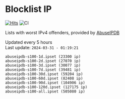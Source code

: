 # Blocklist IP

[![Hits](https://hits.seeyoufarm.com/api/count/incr/badge.svg?url=https%3A%2F%2Fgithub.com%2Fborestad%2Fblocklist-ip%2F&count_bg=%2379C83D&title_bg=%23555555&icon=&icon_color=%23E7E7E7&title=hits&edge_flat=false)](https://hits.seeyoufarm.com)  ![CI](https://img.shields.io/github/workflow/status/borestad/blocklist-ip/CI?style=flat-square)

Lists with worst IPv4 offenders, provided by [AbuseIPDB](https://www.abuseipdb.com/)

<!-- FOOTER-PLACEHOLDER -->
Updated every 5 hours<br>
Last update: `2024-03-31 - 01:19:21`
```
abuseipdb-s100-1d.ipset (23300 ip)
abuseipdb-s100-2d.ipset (27070 ip)
abuseipdb-s100-3d.ipset (30077 ip)
abuseipdb-s100-7d.ipset (39481 ip)
abuseipdb-s100-30d.ipset (59204 ip)
abuseipdb-s100-60d.ipset (82408 ip)
abuseipdb-s100-90d.ipset (104906 ip)
abuseipdb-s100-120d.ipset (127175 ip)
abuseipdb-s100-all.ipset (505080 ip)
```
